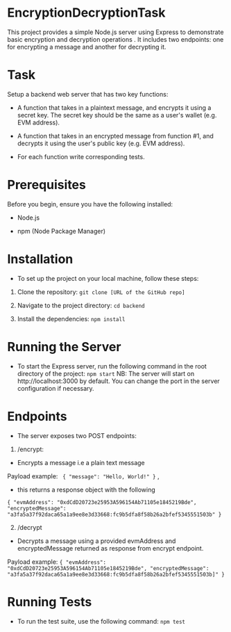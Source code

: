 # EncryptionDecryptionTask
This project provides a simple Node.js server using Express to demonstrate basic encryption and decryption operations . It includes two endpoints: one for encrypting a message and  another for decrypting it.

# Task
Setup a backend web server that has two key functions:
- A function that takes in a plaintext message, and encrypts it using a secret key. The secret key should be the same as a user's wallet (e.g. EVM address).
  
- A function that takes in an encrypted message from function #1, and decrypts it using the user's public key (e.g. EVM address).
  
- For each function write corresponding tests.

# Prerequisites
Before you begin, ensure you have the following installed:

- Node.js

- npm (Node Package Manager)

# Installation
- To set up the project on your local machine, follow these steps:

1. Clone the repository:
 `git clone [URL of the GitHub repo]`

2. Navigate to the project directory:
  `cd backend`

3. Install the dependencies:
  `npm install`

# Running the Server
- To start the Express server, run the following command in the root directory of the project:
  `npm start`
NB: The server will start on http://localhost:3000 by default. You can change the port in the server configuration if necessary.


# Endpoints
- The server exposes two POST endpoints:

1. /encrypt:
-  Encrypts a message i.e a plain text message

 Payload example: ` { "message": "Hello, World!" }` ,

-  this returns a response object with the following 
  
  `{
  "evmAddress": "0xdCdD20723e25953A596154Ab71105e1845219Bde",
  "encryptedMessage": "a3fa5a37f92daca65a1a9ee8e3d33668:fc9b5dfa8f58b26a2bfef5345551503b"
}`

2. /decrypt

- Decrypts a message using a provided evmAddress and encryptedMessage returned as response from encrypt endpoint.


Payload example: `{ "evmAddress": "0xdCdD20723e25953A596154Ab71105e1845219Bde", "encryptedMessage": "a3fa5a37f92daca65a1a9ee8e3d33668:fc9b5dfa8f58b26a2bfef5345551503b]" }`

# Running Tests
- To run the test suite, use the following command:
 `npm test`


